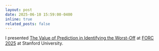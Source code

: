 ```yaml
---
layout: post
date: 2025-06-10 15:59:00-0400
inline: true
related_posts: false
---
```

I presented [The Value of Prediction in Identifying the Worst-Off](https://arxiv.org/abs/2501.19334) at [FORC 2025](https://responsiblecomputing.org/forc-2025-program/) at Stanford University.